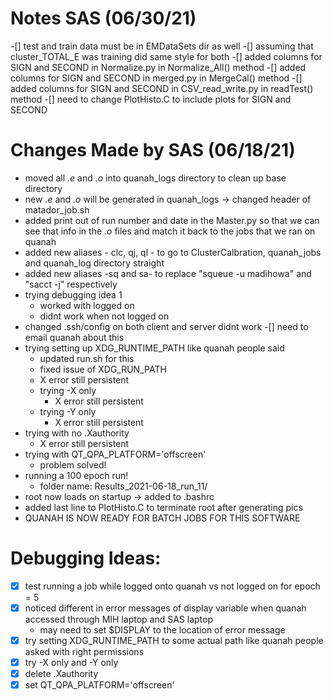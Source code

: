 # Notes SAS (06/30/21)
-[] test and train data must be in EMDataSets dir as well
-[] assuming that cluster_TOTAL_E was training did same style for both
    -[] added columns for SIGN and SECOND in Normalize.py in Normalize_All() method
    -[] added columns for SIGN and SECOND in merged.py in MergeCal() method
    -[] added columns for SIGN and SECOND in CSV_read_write.py in readTest() method
-[] need to change PlotHisto.C to include plots for SIGN and SECOND

# Changes Made by SAS (06/18/21)

- moved all *.e* and *.o* into quanah_logs directory to clean up base directory
- new *.e* and *.o* will be generated in quanah_logs -> changed header of matador_job.sh
- added print out of run number and date in the Master.py so that we can see that info in the *.o* files and match it back to
the jobs that we ran on quanah
- added new aliases - clc, qj, ql - to go to ClusterCalbration, quanah_jobs and quanah_log directory straight
- added new aliases -sq and sa- to replace "squeue -u madihowa" and "sacct -j" respectively
- trying debugging idea 1
    - worked with logged on
    - didnt work when not logged on
- changed .ssh/config on both client and server didnt work
-[] need to email quanah about this 
- trying setting up XDG_RUNTIME_PATH like quanah people said
    - updated run.sh for this
    - fixed issue of XDG_RUN_PATH 
    - X error still persistent
    - trying -X only
        - X error still persistent
    - trying -Y only
        - X error still persistent
- trying with no .Xauthority
    - X error still persistent
- trying with QT_QPA_PLATFORM='offscreen'
    - problem solved!
- running a 100 epoch run! 
    - folder name: Results_2021-06-18_run_11/
- root now loads on startup -> added to .bashrc
- added last line to PlotHisto.C to terminate root after generating pics
- QUANAH IS NOW READY FOR BATCH JOBS FOR THIS SOFTWARE



# Debugging Ideas:
-[x] test running a job while logged onto quanah vs not logged on for epoch = 5
-[x] noticed different in error messages of display variable when quanah accessed through MIH laptop and SAS laptop
    - may need to set $DISPLAY to the location of error message
-[x] try setting XDG_RUNTIME_PATH to some actual path like quanah people asked with right permissions
-[x] try -X only and -Y only
-[x] delete .Xauthority
-[x] set QT_QPA_PLATFORM='offscreen'
